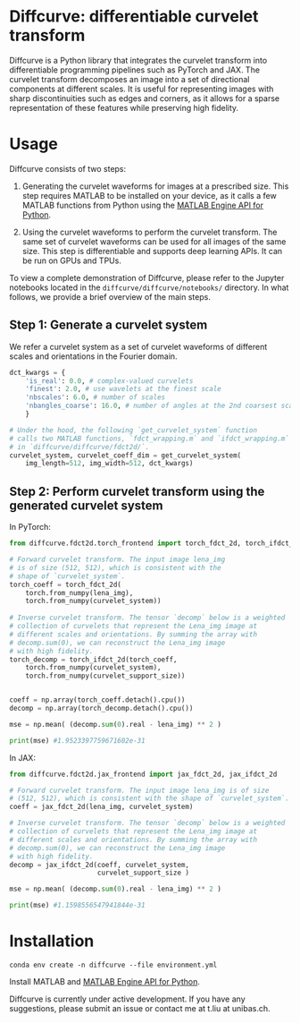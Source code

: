 


Diffcurve: differentiable curvelet transform
=====================================


Diffcurve is a Python library that integrates the curvelet transform into differentiable programming pipelines such as PyTorch and JAX. The curvelet transform decomposes an image into a set of directional components at different scales. It is useful for representing images with sharp discontinuities such as edges and corners, as it allows for a sparse representation of these features while preserving high fidelity.


# Usage 

Diffcurve consists of two steps:

1. Generating the curvelet waveforms for images at a prescribed size. This step  requires MATLAB to be installed on your device, as it calls a few MATLAB functions from Python using the [MATLAB Engine API for Python](https://www.mathworks.com/help/matlab/matlab-engine-for-python.html).

2. Using the curvelet waveforms to perform the curvelet transform. The same set of curvelet waveforms can be used for all images of the same size. This step is differentiable and supports deep learning APIs. It can be run on GPUs and TPUs.


To view a complete demonstration of Diffcurve, please refer to the Jupyter notebooks located in the `diffcurve/diffcurve/notebooks/` directory. In what follows, we provide a brief overview of the main steps.


## Step 1: Generate a curvelet system

We refer a curvelet system as a set of curvelet waveforms of different scales and orientations in the Fourier domain.

```python
dct_kwargs = {
    'is_real': 0.0, # complex-valued curvelets
    'finest': 2.0, # use wavelets at the finest scale
    'nbscales': 6.0, # number of scales
    'nbangles_coarse': 16.0, # number of angles at the 2nd coarsest scale
    }

# Under the hood, the following `get_curvelet_system` function
# calls two MATLAB functions, `fdct_wrapping.m` and `ifdct_wrapping.m`
# in `diffcurve/diffcurve/fdct2d/`.
curvelet_system, curvelet_coeff_dim = get_curvelet_system(
    img_length=512, img_width=512, dct_kwargs)
```


## Step 2: Perform curvelet transform using the generated curvelet system



In PyTorch:

```python
from diffcurve.fdct2d.torch_frontend import torch_fdct_2d, torch_ifdct_2d

# Forward curvelet transform. The input image lena_img
# is of size (512, 512), which is consistent with the 
# shape of `curvelet_system`.
torch_coeff = torch_fdct_2d(
    torch.from_numpy(lena_img),
    torch.from_numpy(curvelet_system)) 
                            
# Inverse curvelet transform. The tensor `decomp` below is a weighted 
# collection of curvelets that represent the Lena_img image at 
# different scales and orientations. By summing the array with
# decomp.sum(0), we can reconstruct the Lena_img image 
# with high fidelity.
torch_decomp = torch_ifdct_2d(torch_coeff,
    torch.from_numpy(curvelet_system),
    torch.from_numpy(curvelet_support_size))


coeff = np.array(torch_coeff.detach().cpu())
decomp = np.array(torch_decomp.detach().cpu())

mse = np.mean( (decomp.sum(0).real - lena_img) ** 2 )

print(mse) #1.9523397759671602e-31

```

In JAX:

```python
from diffcurve.fdct2d.jax_frontend import jax_fdct_2d, jax_ifdct_2d

# Forward curvelet transform. The input image lena_img is of size 
# (512, 512), which is consistent with the shape of `curvelet_system`.
coeff = jax_fdct_2d(lena_img, curvelet_system)

# Inverse curvelet transform. The tensor `decomp` below is a weighted 
# collection of curvelets that represent the Lena_img image at 
# different scales and orientations. By summing the array with
# decomp.sum(0), we can reconstruct the Lena_img image 
# with high fidelity.
decomp = jax_ifdct_2d(coeff, curvelet_system,
                      curvelet_support_size )

mse = np.mean( (decomp.sum(0).real - lena_img) ** 2 )

print(mse) #1.1598556547941844e-31

```




# Installation

```
conda env create -n diffcurve --file environment.yml
```

Install MATLAB and [MATLAB Engine API for Python](https://www.mathworks.com/help/matlab/matlab-engine-for-python.html).



Diffcurve is currently under active development. If you have any suggestions, please submit an issue or contact me at t.liu at unibas.ch.